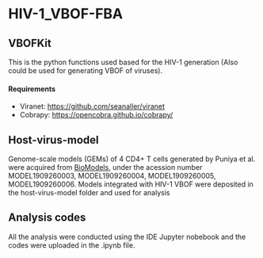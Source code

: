 # HIV-1_VBOF-FBA
## VBOFKit
This is the python functions used based for the HIV-1 generation (Also could be used for generating VBOF of viruses).
#### Requirements
* Viranet: https://github.com/seanaller/viranet
* Cobrapy: https://opencobra.github.io/cobrapy/
## Host-virus-model
Genome-scale models (GEMs) of 4 CD4+ T cells generated by Puniya et al. were acquired from [BioModels](https://www.ebi.ac.uk/biomodels/), under the acession number MODEL1909260003, MODEL1909260004, MODEL1909260005, MODEL1909260006.
Models integrated with HIV-1 VBOF were deposited in the host-virus-model folder and used for analysis
## Analysis codes
All the analysis were conducted using the IDE Jupyter nobebook and the codes were uploaded in the .ipynb file.
